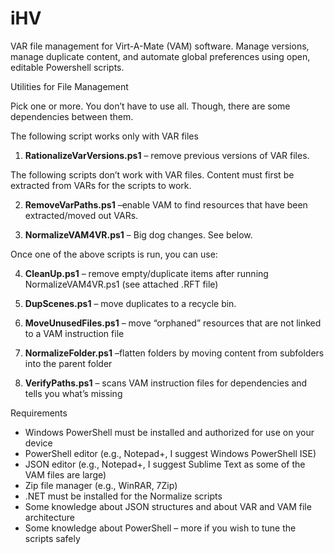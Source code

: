 # iHV
VAR file management for Virt-A-Mate (VAM) software. Manage versions, manage duplicate content, and automate global preferences using open, editable Powershell scripts.

Utilities for File Management

Pick one or more. You don’t have to use all. Though, there are some dependencies between them.

The following script works only with VAR files
1.	<b>RationalizeVarVersions.ps1</b> – remove previous versions of VAR files.

The following scripts don’t work with VAR files. Content must first be extracted from VARs for the scripts to work.

2.	<b>RemoveVarPaths.ps1</b> –enable VAM to find resources that have been extracted/moved out VARs.

3.	<b>NormalizeVAM4VR.ps1</b> – Big dog changes. See below.

Once one of the above scripts is run, you can use:

4.	<b>CleanUp.ps1</b> – remove empty/duplicate items after running NormalizeVAM4VR.ps1 (see attached .RFT file)

5.	<b>DupScenes.ps1</b> – move duplicates to a recycle bin.

6.	<b>MoveUnusedFiles.ps1</b> – move “orphaned” resources that are not linked to a VAM instruction file

7.	<b>NormalizeFolder.ps1</b> –flatten folders by moving content from subfolders into the parent folder

8.	<b>VerifyPaths.ps1</b> – scans VAM instruction files for dependencies and tells you what’s missing


Requirements
-	Windows PowerShell must be installed and authorized for use on your device
-	PowerShell editor (e.g., Notepad+, I suggest Windows PowerShell ISE)
-	JSON editor (e.g., Notepad+, I suggest Sublime Text as some of the VAM files are large)
-	Zip file manager (e.g., WinRAR, 7Zip)
-	.NET must be installed for the Normalize scripts
-	Some knowledge about JSON structures and about VAR and VAM file architecture
-	Some knowledge about PowerShell – more if you wish to tune the scripts safely
